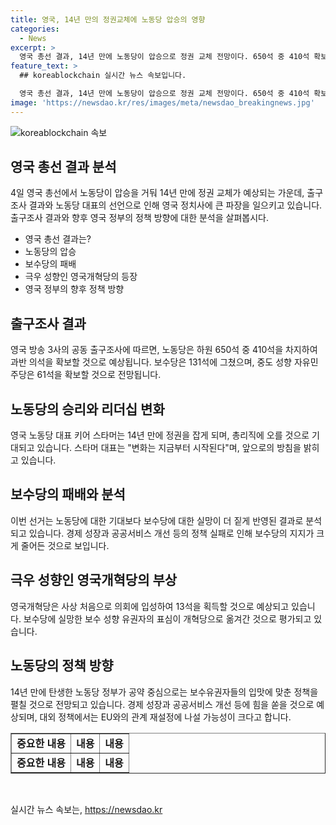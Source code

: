 ```yaml
---
title: 영국, 14년 만의 정권교체에 노동당 압승의 영향
categories:
  - News
excerpt: >
  영국 총선 결과, 14년 만에 노동당이 압승으로 정권 교체 전망이다. 650석 중 410석 확보로 과반 의석을 예상하며, 보수당은 131석에 그쳤다. 보수당은 고물가, 경제난, 공공복지 정책 실패 등으로 대규모 실망을 받았다. 이에 정권을 잡은 노동당은 앞으로의 정책 방향을 중심으로 주목받을 것으로 전망된다. 노동당이 현황을 고려해 다양한 변화를 이뤄낼 것으로 예상되며, 특히 브렉시트 문제를 중심으로 대외 정책에도 변화가 예상된다.
feature_text: >
  ## koreablockchain 실시간 뉴스 속보입니다.

  영국 총선 결과, 14년 만에 노동당이 압승으로 정권 교체 전망이다. 650석 중 410석 확보로 과반 의석을 예상하며, 보수당은 131석에 그쳤다. 보수당은 고물가, 경제난, 공공복지 정책 실패 등으로 대규모 실망을 받았다. 이에 정권을 잡은 노동당은 앞으로의 정책 방향을 중심으로 주목받을 것으로 전망된다. 노동당이 현황을 고려해 다양한 변화를 이뤄낼 것으로 예상되며, 특히 브렉시트 문제를 중심으로 대외 정책에도 변화가 예상된다.
image: 'https://newsdao.kr/res/images/meta/newsdao_breakingnews.jpg'
---
```


<p><img src="https://newsdao.kr/res/images/meta/newsdao_breakingnews.jpg" alt="koreablockchain 속보" /></p>

<h2 data-ke-size="size26">영국 총선 결과 분석</h2>

<p data-ke-size="size16">4일 영국 총선에서 노동당이 압승을 거둬 14년 만에 정권 교체가 예상되는 가운데, 출구조사 결과와 노동당 대표의 선언으로 인해 영국 정치사에 큰 파장을 일으키고 있습니다. 출구조사 결과와 향후 영국 정부의 정책 방향에 대한 분석을 살펴봅시다.</p>

<ul>
  <li>영국 총선 결과는?</li>
  <li>노동당의 압승</li>
  <li>보수당의 패배</li>
  <li>극우 성향인 영국개혁당의 등장</li>
  <li>영국 정부의 향후 정책 방향</li>
</ul>

<h2 data-ke-size="size26">출구조사 결과</h2>

<p data-ke-size="size16">영국 방송 3사의 공동 출구조사에 따르면, 노동당은 하원 650석 중 410석을 차지하여 과반 의석을 확보할 것으로 예상됩니다. 보수당은 131석에 그쳤으며, 중도 성향 자유민주당은 61석을 확보할 것으로 전망됩니다.</p>

<h2 data-ke-size="size26">노동당의 승리와 리더십 변화</h2>

<p data-ke-size="size16">영국 노동당 대표 키어 스타머는 14년 만에 정권을 잡게 되며, 총리직에 오를 것으로 기대되고 있습니다. 스타머 대표는 "변화는 지금부터 시작된다"며, 앞으로의 방침을 밝히고 있습니다.</p>

<h2 data-ke-size="size26">보수당의 패배와 분석</h2>

<p data-ke-size="size16">이번 선거는 노동당에 대한 기대보다 보수당에 대한 실망이 더 짙게 반영된 결과로 분석되고 있습니다. 경제 성장과 공공서비스 개선 등의 정책 실패로 인해 보수당의 지지가 크게 줄어든 것으로 보입니다.</p>

<h2 data-ke-size="size26">극우 성향인 영국개혁당의 부상</h2>

<p data-ke-size="size16">영국개혁당은 사상 처음으로 의회에 입성하여 13석을 획득할 것으로 예상되고 있습니다. 보수당에 실망한 보수 성향 유권자의 표심이 개혁당으로 옮겨간 것으로 평가되고 있습니다.</p>

<h2 data-ke-size="size26">노동당의 정책 방향</h2>

<p data-ke-size="size16">14년 만에 탄생한 노동당 정부가 공약 중심으로는 보수유권자들의 입맛에 맞춘 정책을 펼칠 것으로 전망되고 있습니다. 경제 성장과 공공서비스 개선 등에 힘을 쏟을 것으로 예상되며, 대외 정책에서는 EU와의 관계 재설정에 나설 가능성이 크다고 합니다.</p>

<table style="width: 100%;" border="1">
<tbody>
<tr>
<td style="text-align: center; height: 17px;"><b>중요한 내용</b></td>
<td style="text-align: center; height: 17px;"><b>내용</b></td>
<td style="text-align: center; height: 17px;"><b>내용</b></td>
</tr>
<tr>
<td style="text-align: center; height: 17px;"><b>중요한 내용</b></td>
<td style="text-align: center; height: 17px;"><b>내용</b></td>
<td style="text-align: center; height: 17px;"><b>내용</b></td>
</tr>
</tbody>
</table>

<p data-ke-size="size16">&nbsp;</p>
실시간 뉴스 속보는, <a href="https://newsdao.kr" rel="dofollow">https://newsdao.kr</a>


